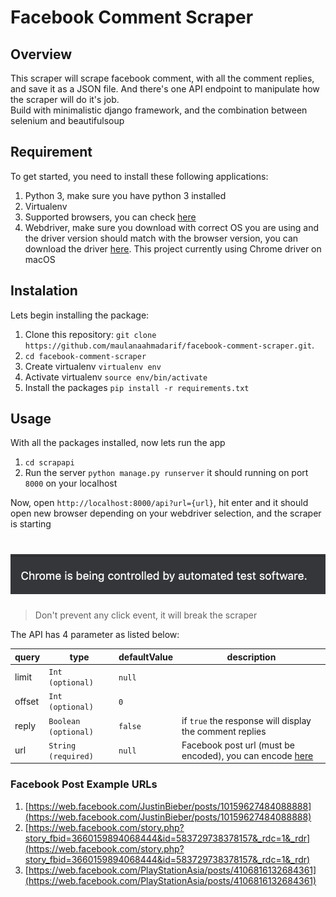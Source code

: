 # Facebook Comment Scraper
## Overview
This scraper will scrape facebook comment, with all the comment replies, and save it as a JSON file. And there's one API endpoint to manipulate how the scraper will do it's job.<br>
Build with minimalistic django framework, and the combination between selenium and beautifulsoup

## Requirement
To get started, you need to install these following applications:
1. Python 3, make sure you have python 3 installed
2. Virtualenv
3. Supported browsers, you can check [here](https://www.selenium.dev/documentation/en/getting_started_with_webdriver/browsers/)
4. Webdriver, make sure you download with correct OS you are using and the driver version should match with the browser version, you can download the driver [here](https://www.selenium.dev/documentation/en/getting_started_with_webdriver/browsers/). This project currently using Chrome driver on macOS

## Instalation
Lets begin installing the package:
 1. Clone this repository: `git clone https://github.com/maulanaahmadarif/facebook-comment-scraper.git`.
 2. `cd facebook-comment-scraper`
 3. Create virtualenv `virtualenv env`
 4. Activate virtualenv `source env/bin/activate`
 5. Install the packages `pip install -r requirements.txt`
 

## Usage
With all the packages installed, now lets run the app
 1. `cd scrapapi` 
 2. Run the server `python manage.py runserver` it should running on port `8000` on your localhost
 
Now, open `http://localhost:8000/api?url={url}`, hit enter and it should open new browser depending on your webdriver selection, and the scraper is starting    

# ![Automate Chrome](automateChrome.png)

> Don't prevent any click event, it will break the scraper

The API has 4 parameter as listed below:

| query | type | defaultValue | description
|--|--|--|--|
| limit | `Int (optional)` | `null` |  |
| offset | `Int (optional)` | `0` |  |
| reply | `Boolean (optional)` | `false` | if `true` the response will display the comment replies |
| url | `String (required)` | `null` | Facebook post url (must be encoded), you can encode [here](https://www.urlencoder.org/) |

### Facebook Post Example URLs
 1. [https://web.facebook.com/JustinBieber/posts/10159627484088888](https://web.facebook.com/JustinBieber/posts/10159627484088888)
 2. [https://web.facebook.com/story.php?story_fbid=3660159894068444&id=583729738378157&_rdc=1&_rdr](https://web.facebook.com/story.php?story_fbid=3660159894068444&id=583729738378157&_rdc=1&_rdr)
 3. [https://web.facebook.com/PlayStationAsia/posts/4106816132684361](https://web.facebook.com/PlayStationAsia/posts/4106816132684361)